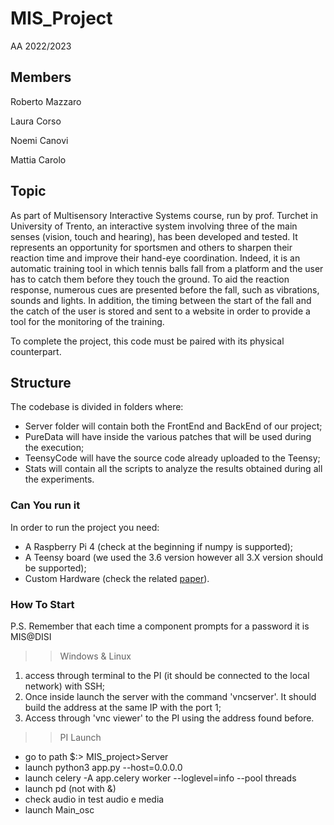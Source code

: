# MIS_Project

AA 2022/2023

## Members

Roberto Mazzaro

Laura Corso

Noemi Canovi

Mattia Carolo

## Topic

As part of Multisensory Interactive Systems course, run by prof. Turchet in University of Trento, an
interactive system involving three of the main senses (vision, touch and hearing), has been developed
and tested.
It represents an opportunity for sportsmen and others to sharpen their reaction time and improve their
hand-eye coordination. Indeed, it is an automatic training tool in which tennis balls fall from a platform
and the user has to catch them before they touch the ground. To aid the reaction response, numerous
cues are presented before the fall, such as vibrations, sounds and lights.
In addition, the timing between the start of the fall and the catch of the user is stored and sent to a
website in order to provide a tool for the monitoring of the training.

To complete the project, this code must be paired with its physical counterpart.

## Structure

The codebase is divided in folders where:

- Server folder will contain both the FrontEnd and BackEnd of our project;
- PureData will have inside the various patches that will be used during the execution;
- TeensyCode will have the source code already uploaded to the Teensy;
- Stats will contain all the scripts to analyze the results obtained during all the experiments.

### Can You run it

In order to run the project you need:

- A Raspberry Pi 4 (check at the beginning if numpy is supported);
- A Teensy board (we used the 3.6 version however all 3.X version should be supported);
- Custom Hardware (check the related [paper](MultisensoryReport.pdf)).

### How To Start

P.S. Remember that each time a component prompts for a password it is 
MIS@DISI

>> Windows & Linux

1) access through terminal to the PI (it should be connected to the local network) with SSH;
2) Once inside launch the server with the command 'vncserver'. It should build the address at the same IP with the port 1;
3) Access through 'vnc viewer' to the PI using the address found before.

>> PI Launch

- go to path $:> MIS_project>Server
- launch python3 app.py --host=0.0.0.0
- launch celery -A app.celery worker --loglevel=info --pool threads
- launch pd (not with &)
- check audio in test audio e media
- launch Main_osc
